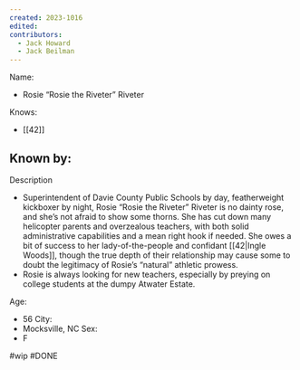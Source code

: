 ```yaml
---
created: 2023-1016
edited:
contributors:
  - Jack Howard
  - Jack Beilman
---
```


Name:
- Rosie “Rosie the Riveter” Riveter

Knows:
- [[42]]

Known by:
- 

Description
- Superintendent of Davie County Public Schools by day, featherweight kickboxer by night, Rosie “Rosie the Riveter” Riveter is no dainty rose, and she’s not afraid to show some thorns. She has cut down many helicopter parents and overzealous teachers, with both solid administrative capabilities and a mean right hook if needed. She owes a bit of success to her lady-of-the-people and confidant [[42|Ingle Woods]], though the true depth of their relationship may cause some to doubt the legitimacy of Rosie’s “natural” athletic prowess.
- Rosie is always looking for new teachers, especially by preying on college students at the dumpy Atwater Estate.

Age:
- 56
City:
- Mocksville, NC
Sex:
- F


#wip
#DONE